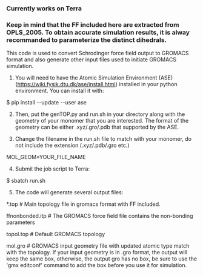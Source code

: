 ### Currently works on Terra

### Keep in mind that the FF included here are extracted from OPLS_2005. To obtain accurate simulation results, it is alway recommanded to parameterize the distinct dihedrals.  

This code is used to convert Schrodinger force field output to GROMACS format and also generate other input files used to initiate GROMACS simulation.

1. You will need to have the Atomic Simulation Environment (ASE) (https://wiki.fysik.dtu.dk/ase/install.html) installed in your python environment. You can install it with:

$ pip install --update --user ase

2. Then, put the genTOP.py and run.sh in your directory along with the geometry of your monomer that you are interested. The format of the geometry can be either .xyz/.gro/.pdb that supported by the ASE.

3. Change the filename in the run.sh file to match with your monomer, do not include the extension (.xyz/.pdb/.gro etc.)

MOL_GEOM=YOUR_FILE_NAME

4. Submit the job script to Terra:

$ sbatch run.sh

5. The code will generate several output files:

  *.top # Main topology file in gromacs format with FF included.

  ffnonbonded.itp # The GROMACS force field file contains the non-bonding parameters

  topol.top # Default GROMACS topology

  mol.gro # GROMACS input geometry file with updated atomic type match with the topology. If your input geometry is in .gro format, the output will keep the same box, otherwise, the output gro has no box, be sure to use the 'gmx editconf' command to add the box before you use it for simulation. 

